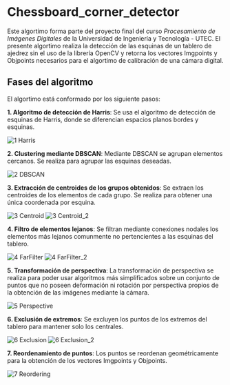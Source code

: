 # Chessboard_corner_detector
Este algortimo forma parte del proyecto final del curso *Procesamiento de Imágenes Digitales* de la Universidad de Ingeniería y Tecnología - UTEC. El presente algortimo realiza la detección de las esquinas de un tablero de ajedrez sin el uso de la librería OpenCV y retorna los vectores Imgpoints y Objpoints necesarios para el algortimo de calibración de una cámara digital.

## Fases del algoritmo
El algortimo está conformado por los siguiente pasos:

**1. Algoritmo de detección de Harris**: Se usa el algoritmo de detección de esquinas de Harris, donde se diferencian espacios planos bordes y esquinas.

![1 Harris](https://github.com/EdwardCaleb/Chessboard_corner_detector/assets/40768170/5612a61e-12a4-4167-8f3e-4e6793b818cd)

**2. Clustering mediante DBSCAN**: Mediante DBSCAN se agrupan elementos cercanos. Se realiza para agrupar las esquinas deseadas.

![2 DBSCAN](https://github.com/EdwardCaleb/Chessboard_corner_detector/assets/40768170/ff7774d6-eb6c-4653-8f0f-e326d8977334)

**3. Extracción de centroides de los grupos obtenidos**: Se extraen los centroides de los elementos de cada grupo. Se realiza para obtener una única coordenada por esquina. 

![3 Centroid](https://github.com/EdwardCaleb/Chessboard_corner_detector/assets/40768170/64887d23-4a23-40b0-95ef-2e267c25c079)
![3 Centroid_2](https://github.com/EdwardCaleb/Chessboard_corner_detector/assets/40768170/631a14b5-a17d-4b6f-b377-1d2fed2ab9e9)

**4. Filtro de elementos lejanos**: Se filtran mediante conexiones nodales los elementos más lejanos comunmente no pertencientes a las esquinas del tablero.

![4 FarFilter](https://github.com/EdwardCaleb/Chessboard_corner_detector/assets/40768170/9df9ab8b-c454-4cdb-8512-d8288ecaab37)
![4 FarFilter_2](https://github.com/EdwardCaleb/Chessboard_corner_detector/assets/40768170/0cce8676-a444-4b9f-baaa-5b2b5da3c5fc)

**5. Transformación de perspectiva**: La transformación de perspectiva se realiza para poder usar algoritmos más simplificados sobre un conjunto de puntos que no poseen deformación ni rotación por perspectiva propios de la obtención de las imágenes mediante la cámara.

![5 Perspective](https://github.com/EdwardCaleb/Chessboard_corner_detector/assets/40768170/1faff897-c3c3-4c36-b7b1-24591b68411e)

**6. Exclusión de extremos**: Se excluyen los puntos de los extremos del tablero para mantener solo los centrales.

![6 Exclusion](https://github.com/EdwardCaleb/Chessboard_corner_detector/assets/40768170/ef4188d5-c08d-41d1-b0b8-e3f603e95618)
![6 Exclusion_2](https://github.com/EdwardCaleb/Chessboard_corner_detector/assets/40768170/dbbd4f70-0edc-477b-9730-4cdccc54b2b1)

**7. Reordenamiento de puntos**: Los puntos se reordenan geométricamente para la obtención de los vectores Imgpoints y Objpoints.

![7 Reordering](https://github.com/EdwardCaleb/Chessboard_corner_detector/assets/40768170/864396a4-783d-4007-b767-51ab96e2db4b)
